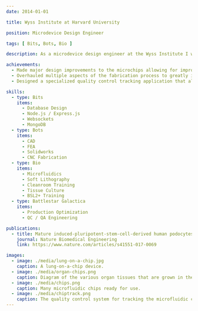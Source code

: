 ```yaml
---
date: 2014-01-01

title: Wyss Institute at Harvard University

position: Microdevice Design Engineer

tags: [ Bits, Bots, Bio ]

description: As a microdevice design engineer at the Wyss Institute I worked within the Organs-on-Chips project to design and fabricate plastic microfluidic chips for culturing human organ tissues. The microchips enabled tissue culture with unparalleled fidelity by utilizing complex microstructures and bio-coatings that mimic the cellular environment in the body. Ultimately the microchips could be used to accelerate the drug development process by providing a more accurate model of human organ tissues.

achievements:
  - Made major design improvements to the microchips allowing for improved cellular compatibility and experimentation throughput.
  - Overhauled multiple aspects of the fabrication process to greatly improve fabrication efficiency and yield.
  - Designed a specialized quality control tracking application that allowed for a data driven design iteration process.

skills:
  - type: Bits
    items:
      - Database Design
      - Node.js / Express.js
      - Websockets
      - MongoDB
  - type: Bots
    items:
      - CAD
      - FEA
      - Solidworks
      - CNC Fabrication
  - type: Bio
    items:
      - Microfluidics
      - Soft Lithography
      - Cleanroom Training
      - Tissue Culture
      - BSL2+ Training
  - type: Battlestar Galactica
    items:
      - Production Optimization
      - QC / QA Engineering

publications:
  - title: Mature induced-pluripotent-stem-cell-derived human podocytes reconstitute kidney glomerular-capillary-wall function on a chip
    journal: Nature Biomedical Engineering
    link: https://www.nature.com/articles/s41551-017-0069

images:
  - image: ./media/lung-on-a-chip.jpg
    caption: A lung-on-a-chip device.
  - image: ./media/organ-chips.png
    caption: Diagram of the various organ tissues that are grown in the microfluidic chips.
  - image: ./media/chips.png
    caption: Many microfluidic chips ready for use.
  - image: ./media/chiptrack.png
    caption: The quality control system for tracking the microfluidic chips through the fabrication and experimentation process.
---
```

